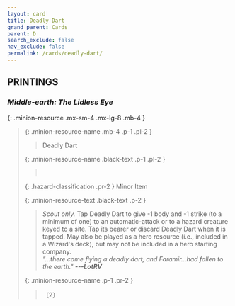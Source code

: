 ```yaml
---
layout: card
title: Deadly Dart
grand_parent: Cards
parent: D
search_exclude: false
nav_exclude: false
permalink: /cards/deadly-dart/
---
```


## PRINTINGS


### _Middle-earth: The Lidless Eye_

{: .minion-resource .mx-sm-4 .mx-lg-8 .mb-4 }
> {: .minion-resource-name .mb-4 .p-1 .pl-2 }
> > <div class="hazard-mp"></div>
> > <div class="card-name">Deadly Dart</div>
>
> {: .minion-resource-name .black-text .p-1 .pl-2 }
> > &nbsp;
>
> {: .hazard-classification .pr-2 }
> Minor Item
>
> {: .minion-resource-text .black-text .p-2 }
> > _Scout only._ Tap Deadly Dart to give -1 body and -1 strike (to a minimum of one) to an automatic-attack or to a hazard creature keyed to a site. Tap its bearer or discard Deadly Dart when it is tapped. May also be played as a hero resource (i.e., included in a Wizard's deck), but may not be included in a hero starting company. <br>_"...there came flying a deadly dart, and Faramir...had fallen to the earth."_ ***---LotRV*** 
> 
> {: .minion-resource-name .p-1 .pr-2 }
> > <div class="card-shield"></div>
> > <div class="card-corruption-white">〔2〕</div>
